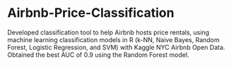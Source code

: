 # Airbnb-Price-Classification

Developed classification tool to help Airbnb hosts price rentals, using machine learning classification models in R (k-NN, Naive Bayes, Random Forest, Logistic Regression, and SVM) with Kaggle NYC Airbnb Open Data. Obtained the best AUC of 0.9 using the Random Forest model.

